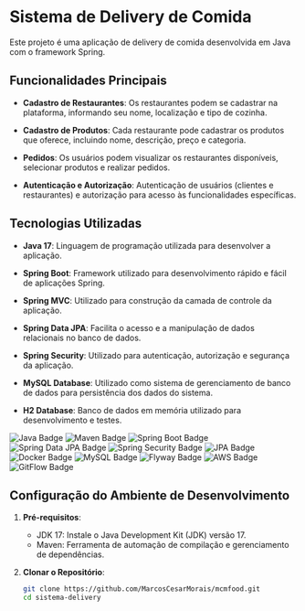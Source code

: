 # Sistema de Delivery de Comida

Este projeto é uma aplicação de delivery de comida desenvolvida em Java com o framework Spring.

## Funcionalidades Principais

- **Cadastro de Restaurantes**: Os restaurantes podem se cadastrar na plataforma, informando seu nome, localização e tipo de cozinha.
  
- **Cadastro de Produtos**: Cada restaurante pode cadastrar os produtos que oferece, incluindo nome, descrição, preço e categoria.
  
- **Pedidos**: Os usuários podem visualizar os restaurantes disponíveis, selecionar produtos e realizar pedidos.
  
- **Autenticação e Autorização**: Autenticação de usuários (clientes e restaurantes) e autorização para acesso às funcionalidades específicas.

## Tecnologias Utilizadas

- **Java 17**: Linguagem de programação utilizada para desenvolver a aplicação.
  
- **Spring Boot**: Framework utilizado para desenvolvimento rápido e fácil de aplicações Spring.
  
- **Spring MVC**: Utilizado para construção da camada de controle da aplicação.
  
- **Spring Data JPA**: Facilita o acesso e a manipulação de dados relacionais no banco de dados.
  
- **Spring Security**: Utilizado para autenticação, autorização e segurança da aplicação.
  
- **MySQL Database**: Utilizado como sistema de gerenciamento de banco de dados para persistência dos dados do sistema.
  
- **H2 Database**: Banco de dados em memória utilizado para desenvolvimento e testes.

![Java Badge](https://img.shields.io/badge/Java-007396.svg?style=for-the-badge&logo=java&logoColor=white)
![Maven Badge](https://img.shields.io/badge/Maven-C71A36.svg?style=for-the-badge&logo=apache-maven&logoColor=white)
![Spring Boot Badge](https://img.shields.io/badge/Spring%20Boot-6DB33F.svg?style=for-the-badge&logo=spring-boot&logoColor=white)
![Spring Data JPA Badge](https://img.shields.io/badge/Spring_Data_JPA-6DB33F.svg?style=for-the-badge&logo=spring&logoColor=white)
![Spring Security Badge](https://img.shields.io/badge/Spring_Security-6DB33F.svg?style=for-the-badge&logo=spring&logoColor=white)
![JPA Badge](https://img.shields.io/badge/JPA-000000.svg?style=for-the-badge&logo=java&logoColor=white)
![Docker Badge](https://img.shields.io/badge/Docker-2496ED.svg?style=for-the-badge&logo=docker&logoColor=white)
![MySQL Badge](https://img.shields.io/badge/MySQL-4479A1.svg?style=for-the-badge&logo=mysql&logoColor=white)
![Flyway Badge](https://img.shields.io/badge/Flyway-6DB33F.svg?style=for-the-badge&logo=flyway&logoColor=white)
![AWS Badge](https://img.shields.io/badge/AWS-232F3E.svg?style=for-the-badge&logo=amazon-aws&logoColor=white)
![GitFlow Badge](https://img.shields.io/badge/GitFlow-000000.svg?style=for-the-badge&logo=git&logoColor=white)



## Configuração do Ambiente de Desenvolvimento

1. **Pré-requisitos**:
   - JDK 17: Instale o Java Development Kit (JDK) versão 17.
   - Maven: Ferramenta de automação de compilação e gerenciamento de dependências.

2. **Clonar o Repositório**:
   ```bash
   git clone https://github.com/MarcosCesarMorais/mcmfood.git
   cd sistema-delivery
  
